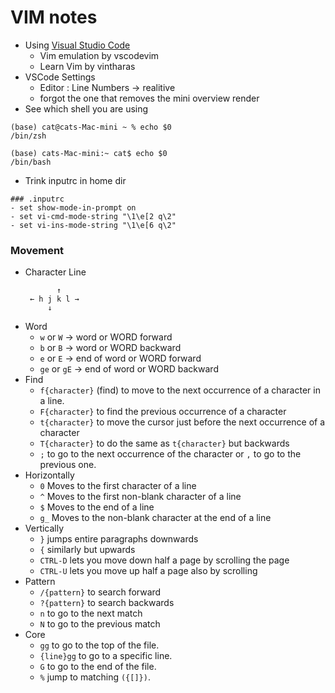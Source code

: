 # VIM notes

- Using [Visual Studio Code](https://code.visualstudio.com/)
  - Vim emulation by vscodevim
  - Learn Vim by vintharas
- VSCode Settings
  - Editor : Line Numbers -> realitive
  - forgot the one that removes the mini overview render
- See which shell you are using
```
(base) cat@cats-Mac-mini ~ % echo $0
/bin/zsh
```
```
(base) cats-Mac-mini:~ cat$ echo $0
/bin/bash
```
- Trink inputrc in home dir
```
### .inputrc
- set show-mode-in-prompt on
- set vi-cmd-mode-string "\1\e[2 q\2"
- set vi-ins-mode-string "\1\e[6 q\2"
```

### Movement

- Character Line
    ```
           ↑
     ← h j k l →
         ↓
    ```
- Word
  - `w` or `W` -> word or WORD forward
  - `b` or `B` -> word or WORD backward
  - `e` or `E` -> end of word or WORD forward
  - `ge` or `gE` -> end of word or WORD backward
- Find
  - `f{character}` (find) to move to the next occurrence of a character in a line.
  - `F{character}` to find the previous occurrence of a character
  - `t{character}` to move the cursor just before the next occurrence of a character 
  - `T{character}` to do the same as `t{character}` but backwards
  - `;` to go to the next occurrence of the character or `,` to go to the previous one.
- Horizontally
  - `0` Moves to the first character of a line
  - `^` Moves to the first non-blank character of a line
  - `$` Moves to the end of a line
  - `g_` Moves to the non-blank character at the end of a line
- Vertically
  - `}` jumps entire paragraphs downwards
  - `{` similarly but upwards
  - `CTRL-D` lets you move down half a page by scrolling the page
  - `CTRL-U` lets you move up half a page also by scrolling
- Pattern
  - `/{pattern}` to search forward
  - `?{pattern}` to search backwards
  - `n` to go to the next match
  - `N` to go to the previous match
- Core
  - `gg` to go to the top of the file.
  - `{line}gg` to go to a specific line.
  - `G` to go to the end of the file.
  - `%` jump to matching `({[]})`.
